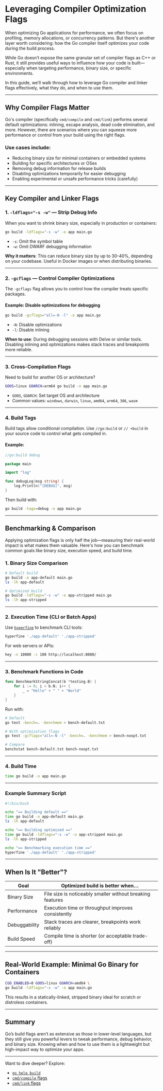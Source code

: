 # Leveraging Compiler Optimization Flags

When optimizing Go applications for performance, we often focus on profiling, memory allocations, or concurrency patterns. But there's another layer worth considering: how the Go compiler itself optimizes your code during the build process.

While Go doesn’t expose the same granular set of compiler flags as C++ or Rust, it still provides useful ways to influence how your code is built—especially when targeting performance, binary size, or specific environments.

In this guide, we’ll walk through how to leverage Go compiler and linker flags effectively, what they do, and when to use them.

---

## Why Compiler Flags Matter

Go's compiler (specifically `cmd/compile` and `cmd/link`) performs several default optimizations: inlining, escape analysis, dead code elimination, and more. However, there are scenarios where you can squeeze more performance or control from your build using the right flags.

### Use cases include:

- Reducing binary size for minimal containers or embedded systems  
- Building for specific architectures or OSes  
- Removing debug information for release builds  
- Disabling optimizations temporarily for easier debugging  
- Enabling experimental or unsafe performance tricks (carefully)

---

## Key Compiler and Linker Flags

### 1. `-ldflags="-s -w"` — Strip Debug Info

When you want to shrink binary size, especially in production or containers:

```bash
go build -ldflags="-s -w" -o app main.go
```

- `-s`: Omit the symbol table
- `-w`: Omit DWARF debugging information

**Why it matters**: This can reduce binary size by up to 30-40%, depending on your codebase. Useful in Docker images or when distributing binaries.

---

### 2. `-gcflags` — Control Compiler Optimizations

The `-gcflags` flag allows you to control how the compiler treats specific packages.

#### Example: Disable optimizations for debugging

```bash
go build -gcflags="all=-N -l" -o app main.go
```

- `-N`: Disable optimizations
- `-l`: Disable inlining

**When to use**: During debugging sessions with Delve or similar tools. Disabling inlining and optimizations makes stack traces and breakpoints more reliable.

---

### 3. Cross-Compilation Flags

Need to build for another OS or architecture?

```bash
GOOS=linux GOARCH=arm64 go build -o app main.go
```

- `GOOS`, `GOARCH`: Set target OS and architecture
- Common values: `windows`, `darwin`, `linux`, `amd64`, `arm64`, `386`, `wasm`

---

### 4. Build Tags

Build tags allow conditional compilation. Use `//go:build` or `// +build` in your source code to control what gets compiled in.

#### Example:

```go
//go:build debug

package main

import "log"

func debugLog(msg string) {
	log.Println("[DEBUG]", msg)
}
```

Then build with:

```bash
go build -tags=debug -o app main.go
```

---

## Benchmarking & Comparison

Applying optimization flags is only half the job—measuring their real-world impact is what makes them valuable. Here's how you can benchmark common goals like binary size, execution speed, and build time.

### 1. Binary Size Comparison

```bash
# Default build
go build -o app-default main.go
ls -lh app-default

# Optimized build
go build -ldflags="-s -w" -o app-stripped main.go
ls -lh app-stripped
```

---

### 2. Execution Time (CLI or Batch Apps)

Use [`hyperfine`](https://github.com/sharkdp/hyperfine) to benchmark CLI tools:

```bash
hyperfine './app-default' './app-stripped'
```

For web servers or APIs:

```bash
hey -n 10000 -c 100 http://localhost:8080/
```

---

### 3. Benchmark Functions in Code

```go
func BenchmarkStringConcat(b *testing.B) {
	for i := 0; i < b.N; i++ {
		_ = "Hello" + " " + "World"
	}
}
```

Run with:

```bash
# Default
go test -bench=. -benchmem > bench-default.txt

# With optimization flags
go test -gcflags="all=-N -l" -bench=. -benchmem > bench-noopt.txt

# Compare
benchstat bench-default.txt bench-noopt.txt
```

---

### 4. Build Time

```bash
time go build -o app main.go
```

---

### Example Summary Script

```bash
#!/bin/bash

echo "== Building default =="
time go build -o app-default main.go
ls -lh app-default

echo "== Building optimized =="
time go build -ldflags="-s -w" -o app-stripped main.go
ls -lh app-stripped

echo "== Benchmarking execution time =="
hyperfine './app-default' './app-stripped'
```

---

## When Is It "Better"?

| Goal            | Optimized build is better when…                                 |
|----------------|------------------------------------------------------------------|
| Binary Size     | File size is noticeably smaller without breaking features        |
| Performance     | Execution time or throughput improves consistently               |
| Debuggability   | Stack traces are clearer, breakpoints work reliably              |
| Build Speed     | Compile time is shorter (or acceptable trade-off)               |

---

## Real-World Example: Minimal Go Binary for Containers

```bash
CGO_ENABLED=0 GOOS=linux GOARCH=amd64 \
go build -ldflags="-s -w" -o app main.go
```

This results in a statically-linked, stripped binary ideal for scratch or distroless containers.

---

## Summary

Go’s build flags aren’t as extensive as those in lower-level languages, but they still give you powerful levers to tweak performance, debug behavior, and binary size. Knowing when and how to use them is a lightweight but high-impact way to optimize your apps.

---

Want to dive deeper? Explore:
- [`go help build`](https://golang.org/cmd/go/#hdr-Compile_packages_and_dependencies)
- [`cmd/compile` flags](https://golang.org/cmd/compile/)
- [`cmd/link` flags](https://golang.org/cmd/link/)

